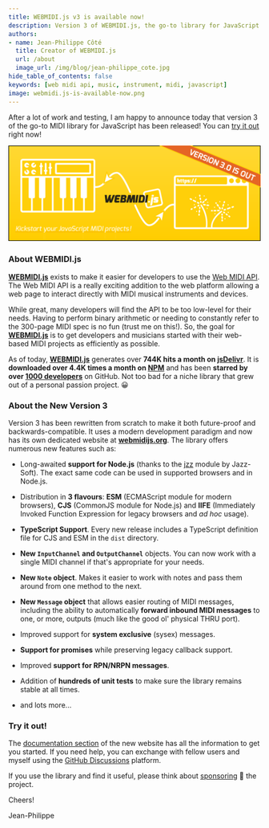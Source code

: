 ```yaml
---
title: WEBMIDI.js v3 is available now!
description: Version 3 of WEBMIDI.js, the go-to library for JavaScript MIDI, is now available.
authors:
- name: Jean-Philippe Côté
  title: Creator of WEBMIDI.js
  url: /about
  image_url: /img/blog/jean-philippe_cote.jpg
hide_table_of_contents: false
keywords: [web midi api, music, instrument, midi, javascript]
image: webmidi.js-is-available-now.png
---
```


After a lot of work and testing, I am happy to announce today that version 3 of the go-to MIDI
library for JavaScript has been released! You can [try it out](https://webmidijs.org/docs) right 
now!

<!--truncate-->

![](webmidi.js-is-available-now.png)

### About WEBMIDI.js

[**WEBMIDI.js**](https://webmidijs.org) exists to make it easier for developers to use the
[Web MIDI API](https://webaudio.github.io/web-midi-api/). The Web MIDI API is a really exciting
addition to the web platform allowing a web page to interact directly with MIDI musical instruments
and devices.

While great, many developers will find the API to be too low-level for their needs. Having to
perform binary arithmetic or needing to constantly refer to the 300-page MIDI spec is no fun (trust
me on this!). So, the goal for [**WEBMIDI.js**](https://webmidijs.org) is to get developers and 
musicians started with their web-based MIDI projects as efficiently as possible.

As of today, [**WEBMIDI.js**](https://webmidijs.org) generates over **744K hits a month on
[jsDelivr](https://www.jsdelivr.com/package/npm/webmidi)**. It is **downloaded over 4.4K times a
month on [NPM](https://www.npmjs.com/package/webmidi)** and has been **starred by over
[1000 developers](https://github.com/djipco/webmidi/stargazers)** on GitHub. Not too bad for a niche
library that grew out of a personal passion project. 😀

### About the New Version 3

Version 3 has been rewritten from scratch to make it both future-proof and backwards-compatible. It 
uses a modern development paradigm and now has its own dedicated website at 
[**webmidijs.org**](https://webmidijs.org). The library offers numerous new features such as:

* Long-awaited **support for Node.js** (thanks to the [jzz](https://www.npmjs.com/package/jzz)
  module by Jazz-Soft). The exact same code can be used in supported browsers and in Node.js.

* Distribution in **3 flavours**: **ESM** (ECMAScript module for modern browsers), **CJS** (CommonJS
  module for Node.js) and **IIFE** (Immediately Invoked Function Expression for legacy browsers and
  _ad hoc_ usage).

* **TypeScript Support**. Every new release includes a TypeScript definition file for CJS and ESM in
the `dist` directory.

* **New `InputChannel` and `OutputChannel`** objects. You can now work with a single MIDI channel if 
that's appropriate for your needs.

* **New `Note` object**. Makes it easier to work with notes and pass them around from one method to 
the next.

* **New `Message` object** that allows easier routing of MIDI messages, including the ability to 
automatically **forward inbound MIDI messages** to one, or more, outputs (much like the good ol' 
physical THRU port).

* Improved support for **system exclusive** (sysex) messages.

* **Support for promises** while preserving legacy callback support.

* Improved **support for RPN/NRPN messages**.

* Addition of **hundreds of unit tests** to make sure the library remains stable at all times.

* and lots more...

### Try it out!

The [documentation section](https://webmidijs.org/docs) of the new website has all the information 
to get you started. If you need help, you can exchange with fellow users and myself using the 
[GitHub Discussions](https://github.com/djipco/webmidi/discussions) platform.

If you use the library and find it useful, please think about 
[sponsoring](https://github.com/sponsors/djipco) 💜 the project.

Cheers!

Jean-Philippe




